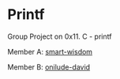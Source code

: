 # Printf
Group Project on 0x11. C - printf

Member A: [smart-wisdom](https://github.com/smart-wisdom)

Member B: [onilude-david](https://github.com/onilude-david)
